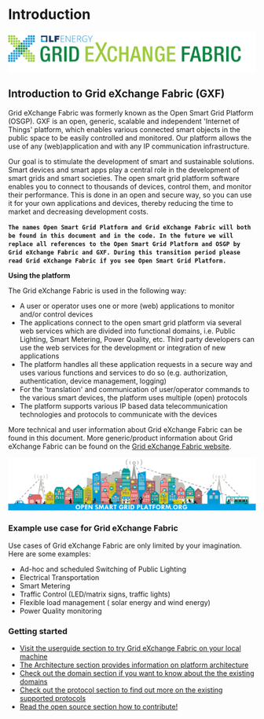 <!--
SPDX-FileCopyrightText: Contributors to the Documentation project

SPDX-License-Identifier: Apache-2.0
-->

# Introduction

![Grid eXchange Fabric](.gitbook/assets/gxf-big.png)

## Introduction to Grid eXchange Fabric \(GXF\)

Grid eXchange Fabric was formerly known as the Open Smart Grid Platform \(OSGP\). GXF is an open, generic, scalable and independent 'Internet of Things' platform, which enables various connected smart objects in the public space to be easily controlled and monitored. Our platform allows the use of any \(web\)application and with any IP communication infrastructure.

Our goal is to stimulate the development of smart and sustainable solutions. Smart devices and smart apps play a central role in the development of smart grids and smart societies. The open smart grid platform software enables you to connect to thousands of devices, control them, and monitor their performance. This is done in an open and secure way, so you can use it for your own applications and devices, thereby reducing the time to market and decreasing development costs.

**`The names Open Smart Grid Platform and Grid eXchange Fabric will both be found in this document and in the code. In the future we will replace all references to the Open Smart Grid Platform and OSGP by Grid eXchange Fabric and GXF. During this transition period please read Grid eXchange Fabric if you see Open Smart Grid Platform.`**

**Using the platform**

The Grid eXchange Fabric is used in the following way:

* A user or operator uses one or more \(web\) applications to monitor and/or control devices
* The applications connect to the open smart grid platform via several web services which are divided into functional domains, i.e. Public Lighting, Smart Metering, Power Quality, etc. Third party developers can use the web services  for the development or integration of new applications
* The platform handles all these application requests in a secure way and uses various functions and services to do so \(e.g. authorization, authentication, device management, logging\)
* For the 'translation' and communication of user/operator commands to the various smart devices, the platform uses multiple \(open\) protocols
* The platform supports various IP based data telecommunication technologies and protocols to communicate with the devices

More technical and user information about Grid eXchange Fabric can be found in this document. More generic/product information about Grid eXchange Fabric can be found on the [Grid eXchange Fabric website](https://www.lfenergy.org/projects/gxf/).

[![Grid eXchange Fabric](.gitbook/assets/Book-cover.jpg)](https://www.lfenergy.org/projects/gxf/)

### Example use case for Grid eXchange Fabric

Use cases of Grid eXchange Fabric are only limited by your imagination. Here are some examples:

* Ad-hoc and scheduled Switching of Public Lighting
* Electrical Transportation
* Smart Metering
* Traffic Control \(LED/matrix signs, traffic lights\)
* Flexible load management \( solar energy and wind energy\)
* Power Quality monitoring

### Getting started

* [Visit the userguide section to try Grid eXchange Fabric on your local machine](userguide/installationguide)
* [The Architecture section provides information on platform architecture](architecture)
* [Check out the domain section if you want to know about the the existing domains](domains)
* [Check out the protocol section to find out more on the existing supported protocols](protocols)
* [Read the open source section how to contribute!](opensourcecommunity)

